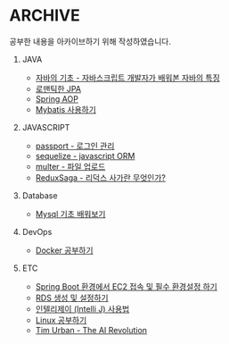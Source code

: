 # ARCHIVE

공부한 내용을 아카이브하기 위해 작성하였습니다.

1. JAVA
    - [자바의 기초 - 자바스크립트 개발자가 배워본 자바의 특징](https://github.com/lua928908/Archive/tree/master/java/java_basics/01)
    - [로맨틱한 JPA](https://github.com/lua928908/Archive/tree/master/java/JPA/01)
    - [Spring AOP](https://github.com/lua928908/Archive/tree/master/java/spring_AOP/01)
    - [Mybatis 사용하기](https://github.com/lua928908/Archive/tree/master/java/mybatis/)
   
2. JAVASCRIPT
    - [passport - 로그인 관리](https://github.com/lua928908/Archive/tree/master/javascript/passport/01)
    - [sequelize - javascript ORM](https://github.com/lua928908/Archive/tree/master/javascript/sequelize/01)
    - [multer - 파일 업로드](https://github.com/lua928908/Archive/tree/master/javascript/multer/01)
    - [ReduxSaga - 리덕스 사가란 무엇인가?](https://github.com/lua928908/Archive/tree/master/javascript/redux_saga/01)    

3. Database
    - [Mysql 기초 배워보기](https://github.com/lua928908/Archive/tree/master/db/mysql/01)
    
    
4. DevOps
    - [Docker 공부하기](https://github.com/lua928908/Archive/tree/master/etc/04)
    

5. ETC
    - [Spring Boot 환경에서 EC2 접속 및 필수 환경설정 하기](https://github.com/lua928908/Archive/tree/master/etc/01)
    - [RDS 생성 및 설정하기](https://github.com/lua928908/Archive/tree/master/etc/02)
    - [인텔리제이 (Intelli J)  사용법](https://github.com/lua928908/Archive/tree/master/etc/03)
    - [Linux 공부하기](https://github.com/lua928908/Archive/tree/master/etc/05)
    - [Tim Urban - The AI Revolution](https://github.com/lua928908/Archive/tree/master/etc/Tim_Urban____The_AI_Revolution/01)
